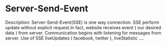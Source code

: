 # Server-Send-Event

Description: Server-Send-Event(SSE) is one way connection. SSE perform update without explicit request.In fact, website  receives  event (  our desired data  ) from server. Communication begins with listening for messages from server. Use of SSE liveUpdates  (  facebook,  twitter  ), liveStatistic ....